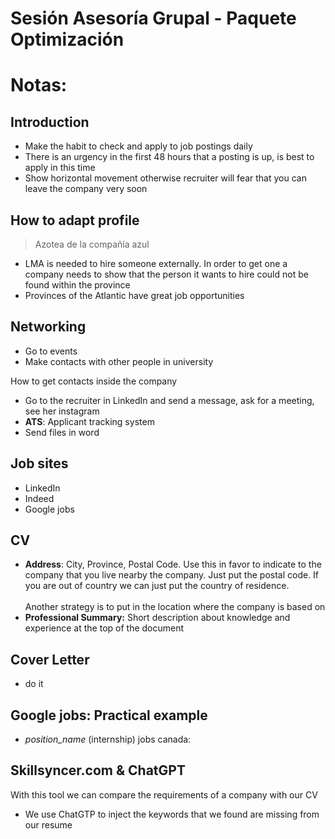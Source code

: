 # Sesión Asesoría Grupal - Paquete Optimización

# Notas:

## Introduction
* Make the habit to check and apply to job postings daily
* There is an urgency in the first 48 hours that a posting is up, is best to apply in this time
* Show horizontal movement otherwise recruiter will fear that you can leave the company very soon

## How to adapt profile
> Azotea de la compañía azul
* LMA is needed to hire someone externally. In order to get one a company needs to show that the person it wants to hire could not be found within the province
* Provinces of the Atlantic have great job opportunities

## Networking
* Go to events
* Make contacts with other people in university

How to get contacts inside the company
* Go to the recruiter in LinkedIn and send a message, ask for a meeting, see her instagram
* **ATS**: Applicant tracking system
* Send files in word

## Job sites
* LinkedIn
* Indeed
* Google jobs

## CV
* **Address**: City, Province, Postal Code. Use this in favor to indicate to the company that you live nearby the company. Just put the postal code. If you are out of country we can just put the country of residence. 
</br></br>
Another strategy is to put in the location where the company is based on
* **Professional Summary:** Short description about knowledge and experience at the top of the document

## Cover Letter
* do it

## Google jobs: Practical example
* *position_name* (internship) jobs canada:

## Skillsyncer.com & ChatGPT
With this tool we can compare the requirements of a company with our CV
* We use ChatGTP to inject the keywords that we found are missing from our resume


















